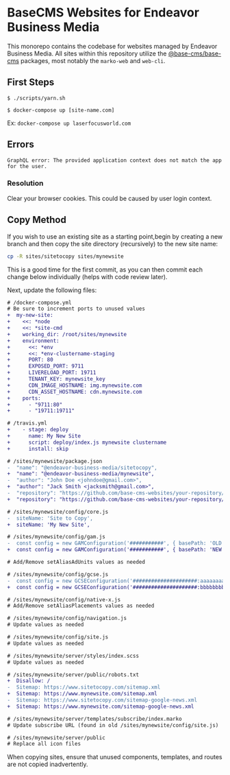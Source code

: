 # BaseCMS Websites for Endeavor Business Media
This monorepo contains the codebase for websites managed by Endeavor Business Media. All sites within this repository utilize the [@base-cms/base-cms](https://github.com/base-cms/base-cms) packages, most notably the `marko-web` and `web-cli`.

## First Steps
```$ ./scripts/yarn.sh```

```$ docker-compose up [site-name.com]```

Ex: ```docker-compose up laserfocusworld.com```

## Errors

```GraphQL error: The provided application context does not match the app for the user.```
### Resolution
Clear your browser cookies. This could be caused by user login context.

## Copy Method
If you wish to use an existing site as a starting point,begin by creating a new branch and then copy the site directory (recursively) to the new site name:
```bash
cp -R sites/sitetocopy sites/mynewsite
```

This is a good time for the first commit, as you can then commit each change below individually (helps with code review later).

Next, update the following files:
```diff
# /docker-compose.yml
# Be sure to increment ports to unused values
+  my-new-site:
+    <<: *node
+    <<: *site-cmd
+    working_dir: /root/sites/mynewsite
+    environment:
+      <<: *env
+      <<: *env-clustername-staging
+      PORT: 80
+      EXPOSED_PORT: 9711
+      LIVERELOAD_PORT: 19711
+      TENANT_KEY: mynewsite_key
+      CDN_IMAGE_HOSTNAME: img.mynewsite.com
+      CDN_ASSET_HOSTNAME: cdn.mynewsite.com
+    ports:
+      - "9711:80"
+      - "19711:19711"
```

```diff
# /travis.yml
+    - stage: deploy
+      name: My New Site
+      script: deploy/index.js mynewsite clustername
+      install: skip
```

```diff
# /sites/mynewsite/package.json
-  "name": "@endeavor-business-media/sitetocopy",
+  "name": "@endeavor-business-media/mynewsite",
-  "author": "John Doe <johndoe@gmail.com>",
+  "author": "Jack Smith <jacksmith@gmail.com>",
-  "repository": "https://github.com/base-cms-websites/your-repository/tree/master/sites/sitetocopy",
+  "repository": "https://github.com/base-cms-websites/your-repository/tree/master/sites/mynewsite",
```

```diff
# /sites/mynewsite/config/core.js
-  siteName: 'Site to Copy',
+  siteName: 'My New Site',
```

```diff
# /sites/mynewsite/config/gam.js
-  const config = new GAMConfiguration('###########', { basePath: 'OLD' });
+  const config = new GAMConfiguration('###########', { basePath: 'NEW' });

# Add/Remove setAliasAdUnits values as needed
```

```diff
# /sites/mynewsite/config/gcse.js
-  const config = new GCSEConfiguration('#####################:aaaaaaaaaaa');
+  const config = new GCSEConfiguration('#####################:bbbbbbbbbbb');
```

```diff
# /sites/mynewsite/config/native-x.js
# Add/Remove setAliasPlacements values as needed
```

```diff
# /sites/mynewsite/config/navigation.js
# Update values as needed
```

```diff
# /sites/mynewsite/config/site.js
# Update values as needed
```

```diff
# /sites/mynewsite/server/styles/index.scss
# Update values as needed
```

```diff
# /sites/mynewsite/server/public/robots.txt
+  Disallow: /
-  Sitemap: https://www.sitetocopy.com/sitemap.xml
+  Sitemap: https://www.mynewsite.com/sitemap.xml
-  Sitemap: https://www.sitetocopy.com/sitemap-google-news.xml
+  Sitemap: https://www.mynewsite.com/sitemap-google-news.xml
```

```diff
# /sites/mynewsite/server/templates/subscribe/index.marko
# Update subscribe URL (found in old /sites/mynewsite/config/site.js)
```

```diff
# /sites/mynewsite/server/public
# Replace all icon files
```

When copying sites, ensure that unused components, templates, and routes are not copied inadvertently.
